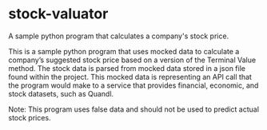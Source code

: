 # stock-valuator
A sample python program that calculates a company's stock price.

This is a sample python program that uses mocked data to calculate a company’s suggested stock price based on a 
version of the Terminal Value method. The stock data is parsed from mocked data stored in a json file found 
within the project. This mocked data is representing an API call that the program would make to a service that 
provides financial, economic, and stock datasets, such as Quandl. 

Note: This program uses false data and should not be used to predict actual stock prices. 
